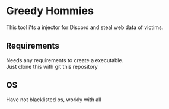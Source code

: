 # Greedy Hommies
This tool i'ts a injector for Discord and steal web data of victims.

## Requirements
Needs any requirements to create a executable.  
Just clone this with git this repository 

## OS
Have not blacklisted os, workly with all
